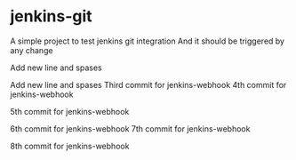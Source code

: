 # jenkins-git

A simple project to test jenkins git integration
And it should be triggered by any change



Add new line and spases


Add new line and spases
Third commit for jenkins-webhook
4th commit for jenkins-webhook

5th commit for jenkins-webhook

6th commit for jenkins-webhook
7th commit for jenkins-webhook

8th commit for jenkins-webhook
